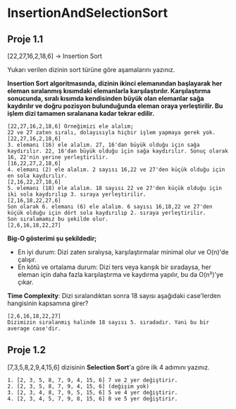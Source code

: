 # InsertionAndSelectionSort

## Proje 1.1
[22,27,16,2,18,6] -> Insertion Sort

Yukarı verilen dizinin sort türüne göre aşamalarını yazınız.

 **Insertion Sort algoritmasında, dizinin ikinci elemanından başlayarak her eleman sıralanmış kısımdaki elemanlarla karşılaştırılır. Karşılaştırma sonucunda, sıralı kısımda kendisinden büyük olan elemanlar sağa kaydırılır ve doğru pozisyon bulunduğunda eleman oraya yerleştirilir. Bu işlem dizi tamamen sıralanana kadar tekrar edilir.**

```
[22,27,16,2,18,6] Örneğimizi ele alalım;
22 ve 27 zaten sıralı, dolayısıyla hiçbir işlem yapmaya gerek yok.
[22,27,16,2,18,6]
3. elemanı (16) ele alalım. 27, 16'dan büyük olduğu için sağa kaydırılır. 22, 16'dan büyük olduğu için sağa kaydırılır. Sonuç olarak 16, 22'nin yerine yerleştirilir.
[16,22,27,2,18,6] 
4. elemanı (2) ele alalım. 2 sayısı 16,22 ve 27'den küçük olduğu için en sola kaydırılır.
[2,16,22,27,18,6] 
5. elemanı (18) ele alalım. 18 sayısı 22 ve 27'den küçük olduğu için iki sola kaydırılıp 3. sıraya yerleştirilir.
[2,16,18,22,27,6] 
Son olarak 6. elemanı (6) ele alalım. 6 sayısı 16,18,22 ve 27'den küçük olduğu için dört sola kaydırılıp 2. sıraya yerleştirilir. 
Son sıralamamız bu şekilde olur.
[2,6,16,18,22,27] 
```

**Big-O gösterimi şu şekildedir;**
- En iyi durum: Dizi zaten sıralıysa, karşılaştırmalar minimal olur ve O(n)'de çalışır.
- En kötü ve ortalama durum: Dizi ters veya karışık bir sıradaysa, her eleman için daha fazla karşılaştırma ve kaydırma yapılır, bu da O(n²)'ye çıkar.

**Time Complexity**: Dizi sıralandıktan sonra 18 sayısı aşağıdaki case'lerden hangisinin kapsamına girer?
```
[2,6,16,18,22,27] 
Dizimizin sıralanmış halinde 18 sayısı 5. sıradadır. Yani bu bir average case'dir.
```

## Proje 1.2

[7,3,5,8,2,9,4,15,6] dizisinin **Selection Sort**'a göre ilk 4 adımını yazınız. 

```
1. [2, 3, 5, 8, 7, 9, 4, 15, 6] 7 ve 2 yer değiştirir.
2. [2, 3, 5, 8, 7, 9, 4, 15, 6] (değişim yok)
3. [2, 3, 4, 8, 7, 9, 5, 15, 6] 5 ve 4 yer değiştirir.
4. [2, 3, 4, 5, 7, 9, 8, 15, 6] 8 ve 5 yer değiştirir.
```